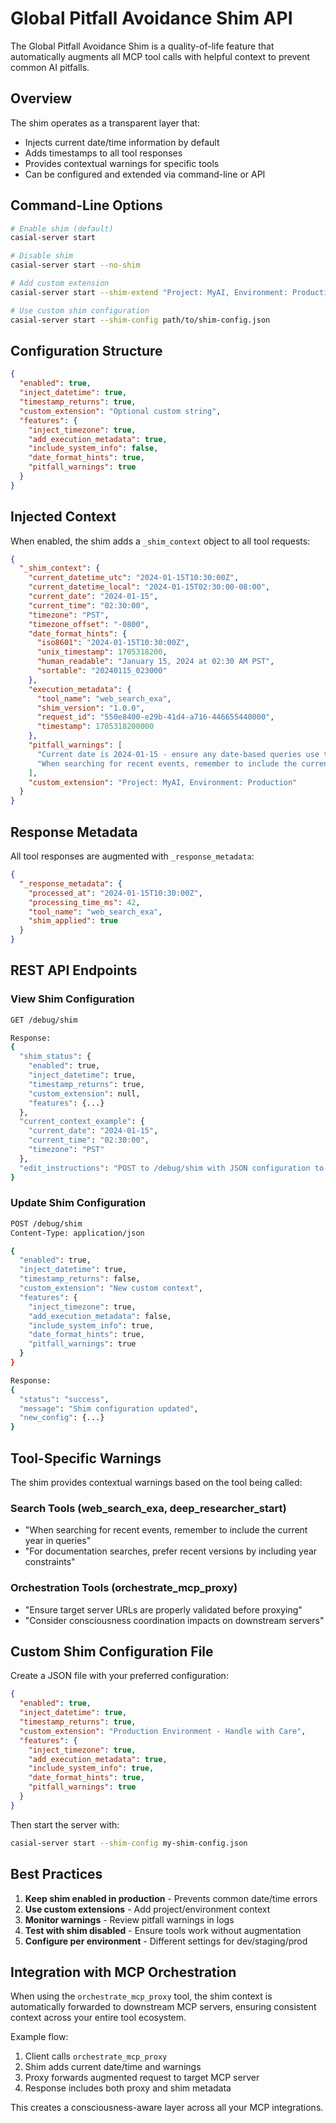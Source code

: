 # Global Pitfall Avoidance Shim API

The Global Pitfall Avoidance Shim is a quality-of-life feature that automatically augments all MCP tool calls with helpful context to prevent common AI pitfalls.

## Overview

The shim operates as a transparent layer that:
- Injects current date/time information by default
- Adds timestamps to all tool responses
- Provides contextual warnings for specific tools
- Can be configured and extended via command-line or API

## Command-Line Options

```bash
# Enable shim (default)
casial-server start

# Disable shim
casial-server start --no-shim

# Add custom extension
casial-server start --shim-extend "Project: MyAI, Environment: Production"

# Use custom shim configuration
casial-server start --shim-config path/to/shim-config.json
```

## Configuration Structure

```json
{
  "enabled": true,
  "inject_datetime": true,
  "timestamp_returns": true,
  "custom_extension": "Optional custom string",
  "features": {
    "inject_timezone": true,
    "add_execution_metadata": true,
    "include_system_info": false,
    "date_format_hints": true,
    "pitfall_warnings": true
  }
}
```

## Injected Context

When enabled, the shim adds a `_shim_context` object to all tool requests:

```json
{
  "_shim_context": {
    "current_datetime_utc": "2024-01-15T10:30:00Z",
    "current_datetime_local": "2024-01-15T02:30:00-08:00",
    "current_date": "2024-01-15",
    "current_time": "02:30:00",
    "timezone": "PST",
    "timezone_offset": "-0800",
    "date_format_hints": {
      "iso8601": "2024-01-15T10:30:00Z",
      "unix_timestamp": 1705318200,
      "human_readable": "January 15, 2024 at 02:30 AM PST",
      "sortable": "20240115_023000"
    },
    "execution_metadata": {
      "tool_name": "web_search_exa",
      "shim_version": "1.0.0",
      "request_id": "550e8400-e29b-41d4-a716-446655440000",
      "timestamp": 1705318200000
    },
    "pitfall_warnings": [
      "Current date is 2024-01-15 - ensure any date-based queries use this as reference",
      "When searching for recent events, remember to include the current year in queries"
    ],
    "custom_extension": "Project: MyAI, Environment: Production"
  }
}
```

## Response Metadata

All tool responses are augmented with `_response_metadata`:

```json
{
  "_response_metadata": {
    "processed_at": "2024-01-15T10:30:00Z",
    "processing_time_ms": 42,
    "tool_name": "web_search_exa",
    "shim_applied": true
  }
}
```

## REST API Endpoints

### View Shim Configuration

```bash
GET /debug/shim

Response:
{
  "shim_status": {
    "enabled": true,
    "inject_datetime": true,
    "timestamp_returns": true,
    "custom_extension": null,
    "features": {...}
  },
  "current_context_example": {
    "current_date": "2024-01-15",
    "current_time": "02:30:00",
    "timezone": "PST"
  },
  "edit_instructions": "POST to /debug/shim with JSON configuration to update"
}
```

### Update Shim Configuration

```bash
POST /debug/shim
Content-Type: application/json

{
  "enabled": true,
  "inject_datetime": true,
  "timestamp_returns": false,
  "custom_extension": "New custom context",
  "features": {
    "inject_timezone": true,
    "add_execution_metadata": false,
    "include_system_info": true,
    "date_format_hints": true,
    "pitfall_warnings": true
  }
}

Response:
{
  "status": "success",
  "message": "Shim configuration updated",
  "new_config": {...}
}
```

## Tool-Specific Warnings

The shim provides contextual warnings based on the tool being called:

### Search Tools (web_search_exa, deep_researcher_start)
- "When searching for recent events, remember to include the current year in queries"
- "For documentation searches, prefer recent versions by including year constraints"

### Orchestration Tools (orchestrate_mcp_proxy)
- "Ensure target server URLs are properly validated before proxying"
- "Consider consciousness coordination impacts on downstream servers"

## Custom Shim Configuration File

Create a JSON file with your preferred configuration:

```json
{
  "enabled": true,
  "inject_datetime": true,
  "timestamp_returns": true,
  "custom_extension": "Production Environment - Handle with Care",
  "features": {
    "inject_timezone": true,
    "add_execution_metadata": true,
    "include_system_info": true,
    "date_format_hints": true,
    "pitfall_warnings": true
  }
}
```

Then start the server with:
```bash
casial-server start --shim-config my-shim-config.json
```

## Best Practices

1. **Keep shim enabled in production** - Prevents common date/time errors
2. **Use custom extensions** - Add project/environment context
3. **Monitor warnings** - Review pitfall warnings in logs
4. **Test with shim disabled** - Ensure tools work without augmentation
5. **Configure per environment** - Different settings for dev/staging/prod

## Integration with MCP Orchestration

When using the `orchestrate_mcp_proxy` tool, the shim context is automatically forwarded to downstream MCP servers, ensuring consistent context across your entire tool ecosystem.

Example flow:
1. Client calls `orchestrate_mcp_proxy` 
2. Shim adds current date/time and warnings
3. Proxy forwards augmented request to target MCP server
4. Response includes both proxy and shim metadata

This creates a consciousness-aware layer across all your MCP integrations.
